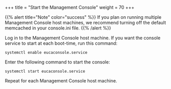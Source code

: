+++
title = "Start the Management Console"
weight = 70
+++

{{% alert title="Note" color="success" %}}
If you plan on running multiple Management Console host machines, we recommend turning off the default memcached in your console.ini file.
{{% /alert %}}

Log in to the Management Console host machine. If you want the console service to start at each boot-time, run this command: 

    systemctl enable eucaconsole.service

Enter the following command to start the console: 

    systemctl start eucaconsole.service

Repeat for each Management Console host machine. 
